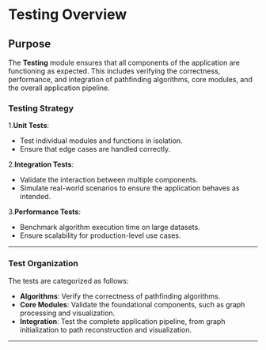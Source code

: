 # Testing Overview

## Purpose

The **Testing** module ensures that all components of the application are functioning as expected. This includes verifying the correctness, performance, and integration of pathfinding algorithms, core modules, and the overall application pipeline.

### Testing Strategy

1.**Unit Tests**:

   - Test individual modules and functions in isolation.
   - Ensure that edge cases are handled correctly.

2.**Integration Tests**:

   - Validate the interaction between multiple components.
   - Simulate real-world scenarios to ensure the application behaves as intended.

3.**Performance Tests**:

   - Benchmark algorithm execution time on large datasets.
   - Ensure scalability for production-level use cases.

---

### Test Organization

The tests are categorized as follows:

- **Algorithms**: Verify the correctness of pathfinding algorithms.
- **Core Modules**: Validate the foundational components, such as graph processing and visualization.
- **Integration**: Test the complete application pipeline, from graph initialization to path reconstruction and visualization.

---